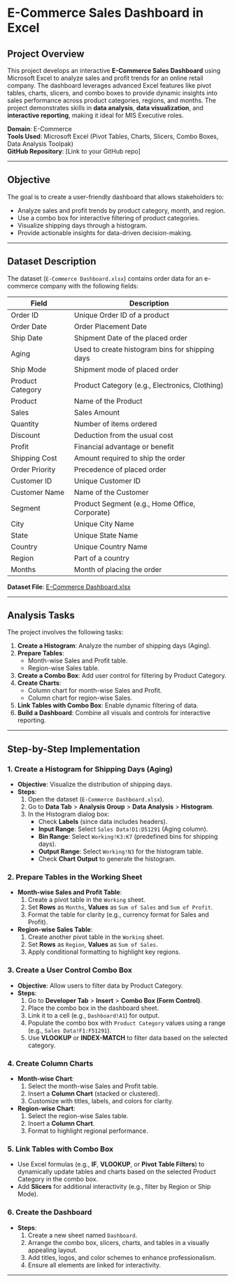 # E-Commerce Sales Dashboard in Excel

## Project Overview

This project develops an interactive **E-Commerce Sales Dashboard** using Microsoft Excel to analyze sales and profit trends for an online retail company. The dashboard leverages advanced Excel features like pivot tables, charts, slicers, and combo boxes to provide dynamic insights into sales performance across product categories, regions, and months. The project demonstrates skills in **data analysis**, **data visualization**, and **interactive reporting**, making it ideal for MIS Executive roles.

**Domain**: E-Commerce  
**Tools Used**: Microsoft Excel (Pivot Tables, Charts, Slicers, Combo Boxes, Data Analysis Toolpak)  
**GitHub Repository**: [Link to your GitHub repo]

---

## Objective

The goal is to create a user-friendly dashboard that allows stakeholders to:
- Analyze sales and profit trends by product category, month, and region.
- Use a combo box for interactive filtering of product categories.
- Visualize shipping days through a histogram.
- Provide actionable insights for data-driven decision-making.

---

## Dataset Description

The dataset (`E-Commerce Dashboard.xlsx`) contains order data for an e-commerce company with the following fields:

| **Field**          | **Description**                                      |
|--------------------|------------------------------------------------------|
| Order ID           | Unique Order ID of a product                          |
| Order Date         | Order Placement Date                                 |
| Ship Date          | Shipment Date of the placed order                    |
| Aging              | Used to create histogram bins for shipping days      |
| Ship Mode          | Shipment mode of placed order                        |
| Product Category   | Product Category (e.g., Electronics, Clothing)        |
| Product            | Name of the Product                                  |
| Sales              | Sales Amount                                         |
| Quantity           | Number of items ordered                              |
| Discount           | Deduction from the usual cost                        |
| Profit             | Financial advantage or benefit                       |
| Shipping Cost      | Amount required to ship the order                    |
| Order Priority     | Precedence of placed order                           |
| Customer ID        | Unique Customer ID                                   |
| Customer Name      | Name of the Customer                                 |
| Segment            | Product Segment (e.g., Home Office, Corporate)       |
| City               | Unique City Name                                     |
| State              | Unique State Name                                    |
| Country            | Unique Country Name                                  |
| Region             | Part of a country                                    |
| Months             | Month of placing the order                           |

**Dataset File**: [E-Commerce Dashboard.xlsx](dataset/E-Commerce_Dashboard.xlsx)

---

## Analysis Tasks

The project involves the following tasks:
1. **Create a Histogram**: Analyze the number of shipping days (Aging).
2. **Prepare Tables**:
   - Month-wise Sales and Profit table.
   - Region-wise Sales table.
3. **Create a Combo Box**: Add user control for filtering by Product Category.
4. **Create Charts**:
   - Column chart for month-wise Sales and Profit.
   - Column chart for region-wise Sales.
5. **Link Tables with Combo Box**: Enable dynamic filtering of data.
6. **Build a Dashboard**: Combine all visuals and controls for interactive reporting.

---

## Step-by-Step Implementation

### 1. Create a Histogram for Shipping Days (Aging)
- **Objective**: Visualize the distribution of shipping days.
- **Steps**:
  1. Open the dataset (`E-Commerce Dashboard.xlsx`).
  2. Go to **Data Tab** > **Analysis Group** > **Data Analysis** > **Histogram**.
  3. In the Histogram dialog box:
     - Check **Labels** (since data includes headers).
     - **Input Range**: Select `Sales Data!D1:D51291` (Aging column).
     - **Bin Range**: Select `Working!K3:K7` (predefined bins for shipping days).
     - **Output Range**: Select `Working!N3` for the histogram table.
     - Check **Chart Output** to generate the histogram.

### 2. Prepare Tables in the Working Sheet
- **Month-wise Sales and Profit Table**:
  1. Create a pivot table in the `Working` sheet.
  2. Set **Rows** as `Months`, **Values** as `Sum of Sales` and `Sum of Profit`.
  3. Format the table for clarity (e.g., currency format for Sales and Profit).
- **Region-wise Sales Table**:
  1. Create another pivot table in the `Working` sheet.
  2. Set **Rows** as `Region`, **Values** as `Sum of Sales`.
  3. Apply conditional formatting to highlight key regions.

### 3. Create a User Control Combo Box
- **Objective**: Allow users to filter data by Product Category.
- **Steps**:
  1. Go to **Developer Tab** > **Insert** > **Combo Box (Form Control)**.
  2. Place the combo box in the dashboard sheet.
  3. Link it to a cell (e.g., `Dashboard!A1`) for output.
  4. Populate the combo box with `Product Category` values using a range (e.g., `Sales Data!F1:F51291`).
  5. Use **VLOOKUP** or **INDEX-MATCH** to filter data based on the selected category.

### 4. Create Column Charts
- **Month-wise Chart**:
  1. Select the month-wise Sales and Profit table.
  2. Insert a **Column Chart** (stacked or clustered).
  3. Customize with titles, labels, and colors for clarity.
- **Region-wise Chart**:
  1. Select the region-wise Sales table.
  2. Insert a **Column Chart**.
  3. Format to highlight regional performance.

### 5. Link Tables with Combo Box
- Use Excel formulas (e.g., **IF**, **VLOOKUP**, or **Pivot Table Filters**) to dynamically update tables and charts based on the selected Product Category in the combo box.
- Add **Slicers** for additional interactivity (e.g., filter by Region or Ship Mode).

### 6. Create the Dashboard
- **Steps**:
  1. Create a new sheet named `Dashboard`.
  2. Arrange the combo box, slicers, charts, and tables in a visually appealing layout.
  3. Add titles, logos, and color schemes to enhance professionalism.
  4. Ensure all elements are linked for interactivity.

---

